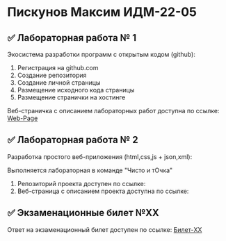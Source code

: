 # Пискунов Максим ИДМ-22-05

## ✅ Лабораторная работа № 1

Экосистема разработки программ с открытым кодом (github):

1. Регистрация на github.com
2. Создание репозитория
3. Создание личной страницы
4. Размещение исходного кода страницы
5. Размещение странички на хостинге

Веб-страничка с описанием лабораторных работ доступна по ссылке: [Web-Page](https://Lozbik.github.io/IT-labs/)

## ✅ Лабораторная работа № 2

Разработка простого веб-приложения (html,css,js + json,xml):

Выполняется лабораторная в команде "Чисто и тОчка"

1. Репозиторий проекта доступен по ссылке:
2. Веб-страница с описанием проекта доступна по ссылке: 

## ✅ Экзаменационные билет №XX

Ответ на экзаменационный билет доступен по ссылке: [Билет-XX](https://otkritkis.com/wp-content/uploads/2022/07/hk5de.gif)

